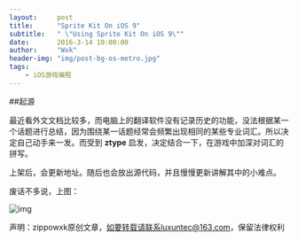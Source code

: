 ```yaml
---
layout:     post
title:      "Sprite Kit On iOS 9"
subtitle:   " \"Using Sprite Kit On iOS 9\""
date:       2016-3-14 10:00:00
author:     "Wxk"
header-img: "img/post-bg-os-metro.jpg"
tags:
    - iOS游戏编程
---
```



##起源

最近看外文文档比较多，而电脑上的翻译软件没有记录历史的功能，没法根据某一个话题进行总结，因为围绕某一话题经常会频繁出现相同的某些专业词汇。所以决定自己动手来一发。而受到 __ztype__ 启发，决定结合一下，在游戏中加深对词汇的拼写。

上架后，会更新地址。随后也会放出源代码，并且慢慢更新讲解其中的小难点。

 废话不多说，上图：

![img](http://imgchr.com/images/bug3.gif)




声明：zippowxk原创文章，如要转载请联系luxuntec@163.com，保留法律权利


